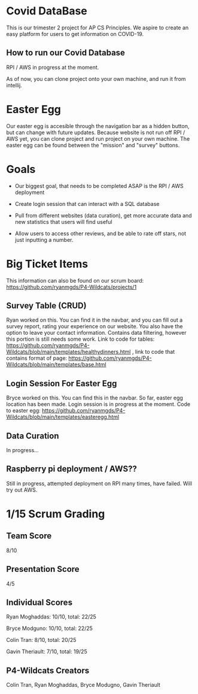 # Covid DataBase
This is our trimester 2 project for AP CS Principles. We aspire to create an easy platform for users to get information on COVID-19.

## How to run our Covid Database
RPI / AWS in progress at the moment.

As of now, you can clone project onto your own machine, and run it from intellij.

# Easter Egg
Our easter egg is accesible through the navigation bar as a hidden button, but can change with future updates. Because website is not run off RPI / AWS yet, you can clone project and run project on your own machine. The easter egg can be found between the "mission" and "survey" buttons.

# Goals
- Our biggest goal, that needs to be completed ASAP is the RPI / AWS deployment

- Create login session that can interact with a SQL database

- Pull from different websites (data curation), get more accurate data and new statistics that users will find useful

- Allow users to access other reviews, and be able to rate off stars, not just inputting a number.



# Big Ticket Items
This information can also be found on our scrum board: https://github.com/ryanmgds/P4-Wildcats/projects/1 

## Survey Table (CRUD)
Ryan worked on this. You can find it in the navbar, and you can fill out a survey report, rating your experience on our website. You also have the option to leave your contact information. Contains data filtering, however this portion is still needs some work. Link to code for tables: https://github.com/ryanmgds/P4-Wildcats/blob/main/templates/healthydinners.html , link to code that contains format of page: https://github.com/ryanmgds/P4-Wildcats/blob/main/templates/base.html

## Login Session For Easter Egg
Bryce worked on this. You can find this in the navbar. So far, easter egg location has been made. Login session is in progress at the moment. Code to easter egg: https://github.com/ryanmgds/P4-Wildcats/blob/main/templates/easteregg.html 

## Data Curation
In progress...

## Raspberry pi deployment / AWS??
Still in progress, attempted deployment on RPI many times, have failed. Will try out AWS.

# 1/15 Scrum Grading

## Team Score
8/10

## Presentation Score
4/5

## Individual Scores
Ryan Moghaddas: 
10/10,
total: 22/25

Bryce Modguno:
10/10,
total: 22/25

Colin Tran:
8/10,
total: 20/25

Gavin Theriault:
7/10,
total: 19/25

## P4-Wildcats Creators
Colin Tran, Ryan Moghaddas, Bryce Modugno, Gavin Theriault





